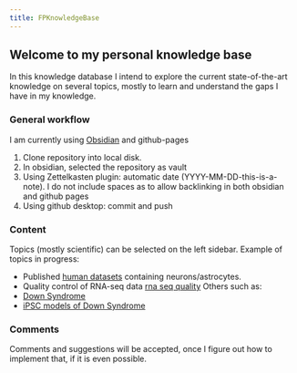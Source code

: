 ```yaml
---
title: FPKnowledgeBase
---
```


## Welcome to my personal knowledge base

In this knowledge database I intend to explore the current state-of-the-art knowledge on several topics, mostly to learn and understand the gaps I have in my knowledge.

### General workflow
I am currently using [Obsidian](https://obsidian.md) and github-pages

1) Clone repository into local disk.
2) In obsidian, selected the repository as vault
3) Using Zettelkasten plugin: automatic date (YYYY-MM-DD-this-is-a-note). I do not include spaces as to allow backlinking in both obsidian and github pages
4) Using github desktop: commit and push

### Content

Topics (mostly scientific) can be selected on the left sidebar.
Example of topics in progress:
- Published [human datasets](/RNA-seq/2021-03-02-Human-datasets.md) containing neurons/astrocytes.
- Quality control of RNA-seq data [rna seq quality](/RNA-seq/2021-03-04-RNA-seq-quality-control.md)
Others such as:
- [Down Syndrome](/Disease/2021-03-02-Down-Syndrome.md)
- [iPSC models of Down Syndrome](/Disease/2021-03-02-DS-models.md)



### Comments

Comments and suggestions will be accepted, once I figure out how to implement that, if it is even possible.


